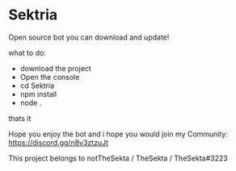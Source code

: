 # Sektria
Open source bot you can download and update!

what to do:

- download the project
- Open the console
- cd Sektria
- npm install 
- node .

thats it

Hope you enjoy the bot and i hope you would join my Community:
https://discord.gg/n8v3ztzuJt

This project belongs to notTheSekta / TheSekta / TheSekta#3223
